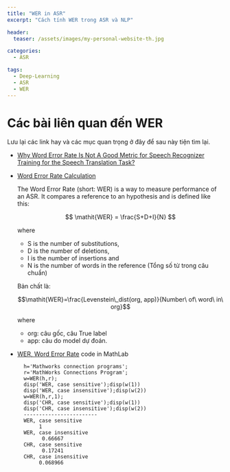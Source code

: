 ```yaml
---
title: "WER in ASR"
excerpt: "Cách tính WER trong ASR và NLP"

header:
  teaser: /assets/images/my-personal-website-th.jpg

categories:
  - ASR

tags:
  - Deep-Learning
  - ASR
  - WER
---
```


# Các bài liên quan đến WER
Lưu lại các link hay và các mục quan trọng ở đây để  sau này tiện tìm lại.

- [Why Word Error Rate Is Not A Good Metric for Speech Recognizer Training for the Speech Translation Task?](https://www.microsoft.com/en-us/research/wp-content/uploads/2016/02/0005632.pdf)
- [Word Error Rate Calculation ](https://martin-thoma.com/word-error-rate-calculation/)

  The Word Error Rate (short: WER) is a way to measure performance of an ASR. It compares a reference to an hypothesis and is defined like this:

  $$
  \mathit{WER} = \frac{S+D+I}{N}
  $$

  where
    - S is the number of substitutions,
    - D is the number of deletions,
    - I is the number of insertions and
    - N is the number of words in the reference (Tổng số từ trong câu chuẩn)

  Bản chất là:

  $$\mathit{WER}=\frac{Levenstein\_dist(org, app)}{Number\ of\ word\ in\ org}$$

  where
    - org: câu gốc, câu True label
    - app: câu do model dự đoán.

- [WER, Word Error Rate](https://www.mathworks.com/matlabcentral/fileexchange/55825-word-error-rate) code in MathLab

    ```MathLab
      h='Mathworks connection programs';
      r='MathWorks Connections Program';
      w=WER(h,r);
      disp('WER, case sensitive');disp(w(1))
      disp('WER, case insensitive');disp(w(2))
      w=WER(h,r,1);
      disp('CHR, case sensitive');disp(w(1))
      disp('CHR, case insensitive');disp(w(2))
      ------------------------
      WER, case sensitive
           1
      WER, case insensitive
            0.66667
      CHR, case sensitive
            0.17241
      CHR, case insensitive
           0.068966
    ```
